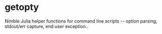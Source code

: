# getopty
Nimble Julia helper functions for command line scripts -- option parsing, stdout/err capture, end user exception..

